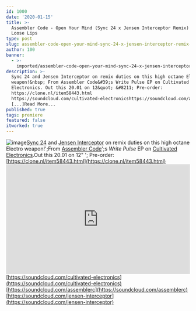 ```yaml
---
id: 1000
date: '2020-01-15'
title: >-
  Assembler Code - Open Your Mind (Sync 24 x Jensen Interceptor Remix) (CE033) -
  Loose Lips
type: post
slug: assembler-code-open-your-mind-sync-24-x-jensen-interceptor-remix-ce033
author: 100
banner:
  - >-
    imported/assembler-code-open-your-mind-sync-24-x-jensen-interceptor-remix-ce033/image1000.jpeg
description: >-
  Sync 24 and Jensen Interceptor on remix duties on this high octane Electro
  weapon!&nbsp; From Assembler Code&#39;s Write Pulse EP on Cultivated
  Electronics. Out this 20.01 on 12&quot; &#8211; Pre-order:
  https://clone.nl/item58443.html
  https://soundcloud.com/cultivated-electronicshttps://soundcloud.com/assemblerchttps://soundcloud.com/jensen-interceptor
  [...]Read More...
published: true
tags: premiere
featured: false
itworked: true
---
```

![image](../imported/assembler-code-open-your-mind-sync-24-x-jensen-interceptor-remix-ce033/image1000.jpeg)[Sync 24](https://www.discogs.com/artist/152818-Sync-24) and [Jensen Interceptor](https://www.discogs.com/artist/2784219-Jensen-Interceptor-2) on remix duties on this high octane Electro weapon!';From [Assembler Code](https://www.discogs.com/artist/5422649-Assembler-Code)';s _Write Pulse_ EP on [Cultivated Electronics](https://www.discogs.com/label/99223-Cultivated-Electronics).Out this 20.01 on 12" '; Pre-order: [](https://clone.nl/item58443.html)[https://clone.nl/item58443.html](https://clone.nl/item58443.html)<iframe width='100%' height='300' scrolling='no' frameborder='no' allow='autoplay' src='https://w.soundcloud.com/player/?url=https%3A//api.soundcloud.com/tracks/743905093&color=%23ff5500&auto_play=false&hide_related=false&show_comments=true&show_user=true&show_reposts=false&show_teaser=true'></iframe>[](https://soundcloud.com/cultivated-electronics)[https://soundcloud.com/cultivated-electronics](https://soundcloud.com/cultivated-electronics)  
[](https://soundcloud.com/assemblerc)[https://soundcloud.com/assemblerc](https://soundcloud.com/assemblerc)  
[](https://soundcloud.com/jensen-interceptor)[https://soundcloud.com/jensen-interceptor](https://soundcloud.com/jensen-interceptor)
